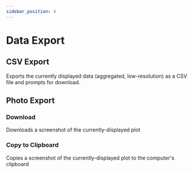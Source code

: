 ```yaml
---
sidebar_position: 4
---
```


# Data Export

## CSV Export

Exports the currently displayed data (aggregated, low-resolution) as a CSV file and prompts for download.

## Photo Export

### Download

Downloads a screenshot of the currently-displayed plot

### Copy to Clipboard

Copies a screenshot of the currently-displayed plot to the computer's clipboard
